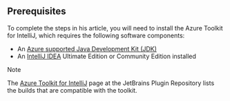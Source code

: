 
## Prerequisites

To complete the steps in his article, you will need to install the Azure Toolkit for IntelliJ, which requires the following software components:

* An [Azure supported Java Development Kit (JDK)](https://aka.ms/azure-jdks)
* An [IntelliJ IDEA](https://www.jetbrains.com/idea/download/) Ultimate Edition or Community Edition installed

> [!NOTE]
> 
> The [Azure Toolkit for IntelliJ](https://plugins.jetbrains.com/plugin/8053) page at the JetBrains Plugin Repository lists the builds that are compatible with the toolkit.
> 

<!--
> [!IMPORTANT]
> 
> If you are using the Azure Toolkit for IntelliJ on Windows, the toolkit requires installing the Azure SDK 2.9.6 or later in order to use the Azure emulator. You have two options for installing the Azure SDK:
> 
> * You can download and install the Azure SDK by using the [Web Platform Installer (WebPI)](https://go.microsoft.com/fwlink/?LinkID=252838).
> * If you do not have the Azure SDK installed when you create your first Azure deployment project, you will be prompted to automatically download install the requisite version of the Azure SDK.
> 
> Note that the Azure SDK is only required on Windows.
> 
-->
